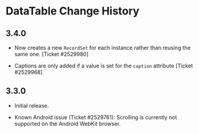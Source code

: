 DataTable Change History
========================

3.4.0
-----

  * Now creates a new `RecordSet` for each instance rather than reusing the same
    one. [Ticket #2529980]
  
  * Captions are only added if a value is set for the `caption` attribute
    [Ticket #2529968]


3.3.0
-----

  * Initial release.
  
  * Known Android issue (Ticket #2529761): Scrolling is currently not supported
    on the Android WebKit browser.
